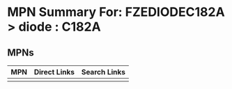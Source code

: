 



# MPN Summary For: FZEDIODEC182A > diode : C182A

## MPNs
  

|MPN|Direct Links|Search Links|
| :--- | :--- | :--- |
||||
